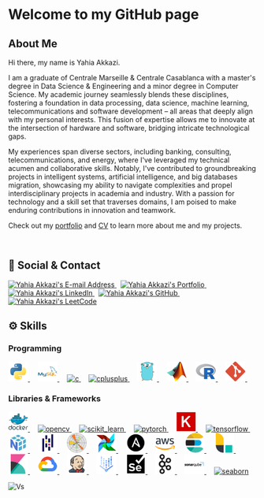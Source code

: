<!--
<div align="center">
  <img src="https://raw.githubusercontent.com///main/gifs/Aras_Gungore.gif" alt="Aras Gungore" width="433" height="74" />
</div>
-->

# Welcome to my GitHub page



## About Me

Hi there, my name is Yahia Akkazi.

I am a graduate of Centrale Marseille & Centrale Casablanca with a master's degree in Data Science & Engineering and a minor degree in Computer Science. My academic journey seamlessly blends these disciplines, fostering a foundation in data processing, data science, machine learning, telecommunications and software development – all areas that deeply align with my personal interests. This fusion of expertise allows me to innovate at the intersection of hardware and software, bridging intricate technological gaps.

My experiences span diverse sectors, including banking, consulting, telecommunications, and energy, where I've leveraged my technical acumen and collaborative skills. Notably, I've contributed to groundbreaking projects in intelligent systems, artificial intelligence, and big databases migration, showcasing my ability to navigate complexities and propel interdisciplinary projects in academia and industry. With a passion for technology and a skill set that traverses domains, I am poised to make enduring contributions in innovation and teamwork.

Check out my [portfolio](http://akkazi-portfolio.ddnsgeek.com:3000/) and [CV](https://drive.google.com/file/d/1e97RX11ptvV2t2IWUlLMcUm-Kc9mco05/view) to learn more about me and my projects.

<!-- [![Pinned Repository](https://github-readme-stats.vercel.app/api/pin/?username=yahiaakkazi&repo=de-reddit-salary-analysis)](https://github.com/yahiaakkazi/de-reddit-salary-analysis) -->
&nbsp; &nbsp;





## 📇 Social & Contact

<div align="left">
  <a href="mailto:yahyaakkazi@gmail.com" target="_blank" rel="noreferrer"> <img alt="Yahia Akkazi's E-mail Address" src="https://img.shields.io/badge/E&#8209;mail-D14836?style=for-the-badge&logo=gmail&logoColor=white" /> </a>
  &nbsp;
  <a href="http://akkazi-portfolio.ddnsgeek.com:3000/" target="_blank" rel="noreferrer"> <img alt="Yahia Akkazi's Portfolio" src="https://img.shields.io/badge/Portfolio-08203A?style=for-the-badge&logo=About.me&logoColor=white" /> </a>
  &nbsp;
  <a href="https://www.linkedin.com/in/yahia-akkazi/" target="_blank" rel="noreferrer"> <img alt="Yahia Akkazi's LinkedIn" src="https://img.shields.io/badge/LinkedIn-0077B5?style=for-the-badge&logo=linkedin&logoColor=white" /> </a>
  &nbsp;
  <a href="https://github.com/yahiaakkazi/" target="_blank" rel="noreferrer"> <img alt="Yahia Akkazi's GitHub" src="https://img.shields.io/badge/GitHub-100000?style=for-the-badge&logo=github&logoColor=white" /> </a>
  &nbsp;
  <a href="https://leetcode.com/yahyaakkazi/" target="_blank" rel="noreferrer"> <img alt="Yahia Akkazi's LeetCode" src="https://img.shields.io/badge/LeetCode-FFA116?style=for-the-badge&logo=LeetCode&logoColor=black" /> </a>
</div>




## ⚙ Skills


### Programming

<div align="left">
  <a href="https://www.python.org" target="_blank" rel="noreferrer"> <img src="https://raw.githubusercontent.com/devicons/devicon/master/icons/python/python-original.svg" alt="python" width="40" height="40" /> </a>
  &nbsp; &nbsp;
  <a href="https://www.mysql.com" target="_blank" rel="noreferrer"> <img src="https://raw.githubusercontent.com/devicons/devicon/master/icons/mysql/mysql-original-wordmark.svg" alt="mysql" width="40" height="40" /> </a>
  &nbsp; &nbsp;
  <a href="https://www.cprogramming.com" target="_blank" rel="noreferrer"> <img src="https://upload.wikimedia.org/wikipedia/commons/1/18/C_Programming_Language.svg" alt="c" width="40" height="40" /> </a>
  &nbsp; &nbsp;
  <a href="https://www.cplusplus.com" target="_blank" rel="noreferrer"> <img src="https://upload.wikimedia.org/wikipedia/commons/1/18/ISO_C%2B%2B_Logo.svg" alt="cplusplus" width="40" height="40" /> </a>
  &nbsp; &nbsp;
  <a href="https://golang.org" target="_blank" rel="noreferrer"> <img src="https://raw.githubusercontent.com/devicons/devicon/master/icons/go/go-original.svg" alt="go" width="40" height="40"/> </a>
  &nbsp; &nbsp;
  <a href="https://www.mathworks.com" target="_blank" rel="noreferrer"> <img src="https://raw.githubusercontent.com/yahiaakkazi/yahiaakkazi/main/icons/matlab.svg" alt="matlab" width="40" height="40" /> </a>
  &nbsp; &nbsp;
  <a href="https://www.r-project.org" target="_blank" rel="noreferrer"> <img src="https://raw.githubusercontent.com/devicons/devicon/master/icons/r/r-original.svg" alt="r" width="40" height="40" /> </a>
  &nbsp; &nbsp;
  <a href="https://git-scm.com" target="_blank" rel="noreferrer"> <img src="https://raw.githubusercontent.com/yahiaakkazi/yahiaakkazi/main/icons/git.svg" alt="git" width="40" height="40" /> </a>
  &nbsp; &nbsp;
</div>



### Libraries & Frameworks

<div align="left">
  <a href="https://www.docker.com" target="_blank" rel="noreferrer"> <img src="https://raw.githubusercontent.com/devicons/devicon/master/icons/docker/docker-original-wordmark.svg" alt="docker" width="40" height="40" /> </a>
  &nbsp; &nbsp;
  <a href="https://opencv.org" target="_blank" rel="noreferrer"> <img src="https://www.vectorlogo.zone/logos/opencv/opencv-icon.svg" alt="opencv" width="40" height="40" /> </a>
  &nbsp; &nbsp;
  <a href="https://scikit-learn.org" target="_blank" rel="noreferrer"> <img src="https://upload.wikimedia.org/wikipedia/commons/0/05/Scikit_learn_logo_small.svg" alt="scikit_learn" width="40" height="40" /> </a>
  &nbsp; &nbsp;
  <a href="https://pytorch.org" target="_blank" rel="noreferrer"> <img src="https://www.vectorlogo.zone/logos/pytorch/pytorch-icon.svg" alt="pytorch" width="40" height="40" /> </a>
  &nbsp; &nbsp;
  <a href="https://keras.io" target="_blank" rel="noreferrer"> <img src="https://raw.githubusercontent.com/yahiaakkazi/yahiaakkazi/main/icons/keras.svg" alt="keras" width="40" height="40" /> </a>
  &nbsp; &nbsp;
  <a href="https://www.tensorflow.org" target="_blank" rel="noreferrer"> <img src="https://www.vectorlogo.zone/logos/tensorflow/tensorflow-icon.svg" alt="tensorflow" width="40" height="40" /> </a>
  &nbsp; &nbsp;
  <a href="https://numpy.org" target="_blank" rel="noreferrer"> <img src="https://raw.githubusercontent.com/yahiaakkazi/yahiaakkazi/main/icons/numpy.svg" alt="numpy" width="40" height="40" /> </a>
  &nbsp; &nbsp;
  <a href="https://pandas.pydata.org" target="_blank" rel="noreferrer"> <img src="https://raw.githubusercontent.com/devicons/devicon/master/icons/pandas/pandas-original.svg" alt="pandas" width="40" height="40" /> </a>
  &nbsp; &nbsp;
  <a href="https://matplotlib.org" target="_blank" rel="noreferrer"> <img src="https://raw.githubusercontent.com/yahiaakkazi/yahiaakkazi/main/icons/matplotlib.svg" alt="matplotlib" width="40" height="40" /> </a>
  &nbsp; &nbsp;
  <a href="https://airflow.apache.org/" target="_blank" rel="noreferrer"> <img src="https://raw.githubusercontent.com/yahiaakkazi/yahiaakkazi/main/icons/airflow-svgrepo-com.svg" alt="airflow" width="40" height="40" /> </a>
  &nbsp; &nbsp;
  <a href="https://www.ansible.com/" target="_blank" rel="noreferrer"> <img src="https://raw.githubusercontent.com/yahiaakkazi/yahiaakkazi/main/icons/ansible-1.svg" alt="ansible" width="40" height="40" /> </a>
  &nbsp; &nbsp;
  <a href="https://aws.amazon.com/fr/" target="_blank" rel="noreferrer"> <img src="https://raw.githubusercontent.com/yahiaakkazi/yahiaakkazi/main/icons/aws-svgrepo-com.svg" alt="aws" width="40" height="40" /> </a>
  &nbsp; &nbsp;
  <a href="https://www.elastic.co/fr/elasticsearch" target="_blank" rel="noreferrer"> <img src="https://raw.githubusercontent.com/yahiaakkazi/yahiaakkazi/main/icons/elasticsearch-svgrepo-com.svg" alt="elasticsearch" width="40" height="40" /> </a>
  &nbsp; &nbsp;
  <a href="https://www.elastic.co/fr/logstash" target="_blank" rel="noreferrer"> <img src="https://raw.githubusercontent.com/yahiaakkazi/yahiaakkazi/main/icons/logstash-svgrepo-com.svg" alt="logstash" width="40" height="40" /> </a>
  &nbsp; &nbsp;
  <a href="https://www.elastic.co/fr/kibana" target="_blank" rel="noreferrer"> <img src="https://raw.githubusercontent.com/yahiaakkazi/yahiaakkazi/main/icons/kibana-svgrepo-com.svg" alt="kibana" width="40" height="40" /> </a>
  &nbsp; &nbsp;
  <a href="https://cloud.google.com/?hl=fr" target="_blank" rel="noreferrer"> <img src="https://raw.githubusercontent.com/yahiaakkazi/yahiaakkazi/main/icons/gcp-svgrepo-com.svg" alt="gcp" width="40" height="40" /> </a>
  &nbsp; &nbsp;
  <a href="https://www.jenkins.io/" target="_blank" rel="noreferrer"> <img src="https://raw.githubusercontent.com/yahiaakkazi/yahiaakkazi/main/icons/jenkins-svgrepo-com.svg" alt="jenkins" width="40" height="40" /> </a>
  &nbsp; &nbsp;
  <a href="https://cloud.google.com/vertex-ai?hl=fr" target="_blank" rel="noreferrer"> <img src="https://raw.githubusercontent.com/yahiaakkazi/yahiaakkazi/main/icons/vertexai-svgrepo-com.svg" alt="vertex-ai" width="40" height="40" /> </a>
  &nbsp; &nbsp;
  <a href="https://www.selenium.dev/" target="_blank" rel="noreferrer"> <img src="https://raw.githubusercontent.com/yahiaakkazi/yahiaakkazi/main/icons/selenium-svgrepo-com.svg" alt="selenium" width="40" height="40" /> </a>
  &nbsp; &nbsp;
  <a href="https://kafka.apache.org/" target="_blank" rel="noreferrer"> <img src="https://raw.githubusercontent.com/yahiaakkazi/yahiaakkazi/main/icons/kafka-icon-svgrepo-com.svg" alt="kafka" width="40" height="40" /> </a>
  &nbsp; &nbsp;
  <a href="https://www.sonarsource.com/products/sonarqube/" target="_blank" rel="noreferrer"> <img src="https://raw.githubusercontent.com/yahiaakkazi/yahiaakkazi/main/icons/sonarqube-svgrepo-com.svg" alt="sonarqube" width="40" height="40" /> </a>
  &nbsp; &nbsp;
  <a href="https://seaborn.pydata.org" target="_blank" rel="noreferrer"> <img src="https://seaborn.pydata.org/_images/logo-mark-lightbg.svg" alt="seaborn" width="40" height="40" /> </a>

![Vs](https://hit.yhype.me/github/profile?user_id=83475215)
</div>







<!-- ## 📊 GitHub Stats

<table>
  <tr>
    <td>
      <a href="https://github.com/anuraghazra/github-readme-stats"> <img src="https://github-readme-stats-.vercel.app/api?username=&hide_border=true&show_icons=true&count_private=true" alt="Aras Güngöre's GitHub Stats" /> </a>
    </td>
    <td>
      <a href="https://github.com/anuraghazra/github-readme-stats"> <img src="https://github-readme-stats-.vercel.app/api/top-langs/?username=&hide_border=true&langs_count=8&layout=compact&count_private=true" alt="Top Languages" /> </a>
    </td>
  </tr>
  <tr>
    <td colspan=2 align="center">
      <a href="https://git.io/streak-stats"> <img src="http://github-readme-streak-stats.herokuapp.com?user=&hide_border=true&background=f6f8fa&currStreakLabel=000000&date_format=j%20M%5B%20Y%5D" alt="Aras Güngöre's GitHub Readme Streak Stats" /> </a>
    </td>
  </tr>
</table> -->

<!--
<table>
  <tr>
    <td colspan=2 align="center">
      <a href="https://github.com/vn7n24fzkq/github-profile-summary-cards"> <img src="http://github-profile-summary-cards.vercel.app/api/cards/profile-details?username=&theme=default" alt="Aras Güngöre's Profile Details" /> </a>
    </td>
  </tr>
  <tr>
    <td>
      <a href="https://github.com/vn7n24fzkq/github-profile-summary-cards"> <img src="http://github-profile-summary-cards.vercel.app/api/cards/repos-per-language?username=&theme=default" alt="Top Languages by Repo" /> </a>
    </td>
    <td>
      <a href="https://github.com/vn7n24fzkq/github-profile-summary-cards"> <img src="http://github-profile-summary-cards.vercel.app/api/cards/most-commit-language?username=&theme=default" alt="Top Languages by Commit" /> </a>
    </td>
  </tr>
  <tr>
    <td>
      <a href="https://github.com/vn7n24fzkq/github-profile-summary-cards"> <img src="http://github-profile-summary-cards.vercel.app/api/cards/stats?username=&theme=default" alt="Stats" /> </a>
    </td>
    <td>
      <a href="https://github.com/vn7n24fzkq/github-profile-summary-cards"> <img src="http://github-profile-summary-cards.vercel.app/api/cards/productive-time?username=&theme=default&utcOffset=8" alt="Commits" /> </a>
    </td>
  </tr>
</table>
-->

<!-- [![Trophies](https://github-profile-trophy-.vercel.app/?username=&no-frame=true&no-bg=true&theme=juicyfresh&column=8&margin-w=5&margin-h=5&rank=-?)](https://github.com/ryo-ma/github-profile-trophy) -->



<!--
## 📚 Repositories

[![Pinned Repository](https://github-readme-stats.vercel.app/api/pin/?username=&repo=console-games)](https://github.com//console-games)
&nbsp; &nbsp;
[![Pinned Repository](https://github-readme-stats.vercel.app/api/pin/?username=&repo=BERT-base-Turkish-QA)](https://github.com//BERT-base-Turkish-QA)
&nbsp; &nbsp;
[![Pinned Repository](https://github-readme-stats.vercel.app/api/pin/?username=&repo=LittleLemon)](https://github.com//LittleLemon)
&nbsp; &nbsp;
[![Pinned Repository](https://github-readme-stats.vercel.app/api/pin/?username=&repo=autocorrect)](https://github.com//autocorrect)
-->


<!--
## 🐍 Contribution Graph

![Snake Game](https://github.com///blob/output/github-snake.gif)
-->
